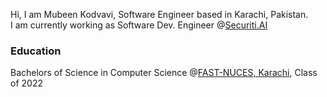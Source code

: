 <!---### Hi there 👋 --->

<div>
  <p>
    Hi, I am Mubeen Kodvavi, Software Engineer based in Karachi, Pakistan.<br>
    I am currently working as Software Dev. Engineer @<a href="https://securiti.ai/" target="_blank">Securiti.AI</a>
  </p>
</div>

<div>
  <h3>Education</h3>
  <p>Bachelors of Science in Computer Science @<a href="http://khi.nu.edu.pk/" target="_blank">FAST-NUCES, Karachi</a>, Class of 2022</p>
</div>

<!--
**MubeenKodvavi/MubeenKodvavi** is a ✨ _special_ ✨ repository because its `README.md` (this file) appears on your GitHub profile.

Here are some ideas to get you started:

- 🔭 I’m currently working on ...
- 🌱 I’m currently learning ...
- 👯 I’m looking to collaborate on ...
- 🤔 I’m looking for help with ...
- 💬 Ask me about ...
- 📫 How to reach me: ...
- 😄 Pronouns: ...
- ⚡ Fun fact: ...
-->
